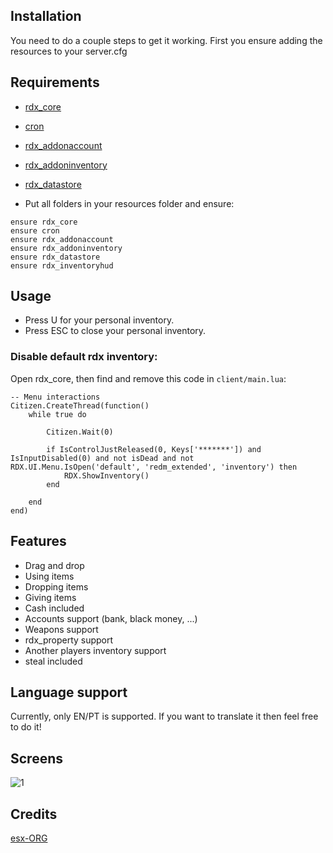 ## Installation
You need to do a couple steps to get it working.
First you ensure adding the resources to your server.cfg

## Requirements
- [rdx_core](https://github.com/Redm-Extended-PT/rdx_core)
- [cron](https://github.com/RalivTV/cron)
- [rdx_addonaccount](https://github.com/Redm-Extended-PT/rdx_addonaccount)
- [rdx_addoninventory](https://github.com/Redm-Extended-PT/rdx_addoninventory)
- [rdx_datastore](https://github.com/Redm-Extended-PT/rdx_datastore)

- Put all folders in your resources folder and ensure:
```
ensure rdx_core
ensure cron
ensure rdx_addonaccount
ensure rdx_addoninventory
ensure rdx_datastore
ensure rdx_inventoryhud
```

## Usage

- Press U for your personal inventory.
- Press ESC to close your personal inventory.

### Disable default rdx inventory:

Open rdx_core, then find and remove this code in `client/main.lua`:
```
-- Menu interactions
Citizen.CreateThread(function()
	while true do

		Citizen.Wait(0)

		if IsControlJustReleased(0, Keys['*******']) and IsInputDisabled(0) and not isDead and not RDX.UI.Menu.IsOpen('default', 'redm_extended', 'inventory') then
			RDX.ShowInventory()
		end

	end
end)
```


## Features
- Drag and drop
- Using items
- Dropping items
- Giving items
- Cash included
- Accounts support (bank, black money, ...)
- Weapons support
- rdx_property support
- Another players inventory support
- steal included

## Language support
Currently, only EN/PT is supported. If you want to translate it then feel free to do it!

## Screens
![1](https://media.discordapp.net/attachments/686807996420063232/1023376640874651678/unknown.png?width=960&height=375)

## Credits
[esx-ORG](https://github.com/esx-framework)
